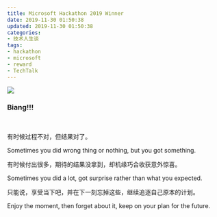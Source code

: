 ```yaml
---
title: Microsoft Hackathon 2019 Winner
date: 2019-11-30 01:50:38
updated: 2019-11-30 01:50:38
categories:
- 技术人生谈
tags:
- hackathon
- microsoft
- reward
- TechTalk
---
```




![](https://cdn.joouis.com/microsoft-hackathon-2019-winner-1.avif)

### **Biang!!!**

<!-- more -->

<br />

有时候过程不对，但结果对了。

Sometimes you did wrong thing or nothing, but you got something.

有时候付出很多，期待的结果没拿到，却机缘巧合收获意外惊喜。

Sometimes you did a lot, got surprise rather than what you expected.

只能说，享受当下吧，并在下一刻忘掉这些，继续追逐自己原本的计划。

Enjoy the moment, then forget about it, keep on your plan for the future.

<br />

